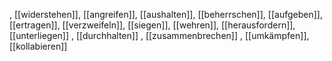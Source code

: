 , [[widerstehen]], [[angreifen]], [[aushalten]], [[beherrschen]], [[aufgeben]], [[ertragen]], [[verzweifeln]], [[siegen]], [[wehren]], [[herausfordern]], [[unterliegen]]
, [[durchhalten]]
, [[zusammenbrechen]]
, [[umkämpfen]], [[kollabieren]]